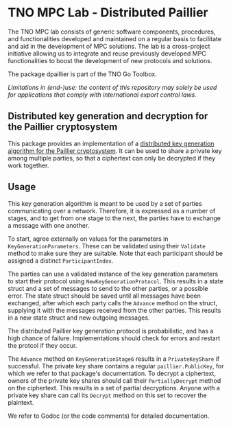 # TNO MPC Lab - Distributed Paillier

The TNO MPC lab consists of generic software components, procedures, and functionalities developed and maintained on a regular basis to facilitate and aid in the development of MPC solutions. The lab is a cross-project initiative allowing us to integrate and reuse previously developed MPC functionalities to boost the development of new protocols and solutions.

The package dpaillier is part of the TNO Go Toolbox.

*Limitations in (end-)use: the content of this repository may solely be used for applications that comply with international export control laws.*

## Distributed key generation and decryption for the Paillier cryptosystem

This package provides an implementation of a [distributed key generation algorithm for the Paillier cryptosystem](https://eprint.iacr.org/2019/1136.pdf).
It can be used to share a private key among multiple parties, so that a ciphertext can only be decrypted if they work together.

## Usage

This key generation algorithm is meant to be used by a set of parties communicating over a network.
Therefore, it is expressed as a number of stages, and to get from one stage to the next, the parties have to exchange a message with one another.

To start, agree externally on values for the parameters in `KeyGenerationParameters`.
These can be validated using their `Validate` method to make sure they are suitable.
Note that each participant should be assigned a distinct `ParticipantIndex`.

The parties can use a validated instance of the key generation parameters to start their protocol using `NewKeyGenerationProtocol`.
This results in a state struct and a set of messages to send to the other parties, or a possible error.
The state struct should be saved until all messages have been exchanged, after which each party calls the `Advance` method on the struct, supplying it with the messages received from the other parties.
This results in a new state struct and new outgoing messages.

The distributed Paillier key generation protocol is probabilistic, and has a high chance of failure.
Implementations should check for errors and restart the protcol if they occur.

The `Advance` method on `KeyGenerationStage6` results in a `PrivateKeyShare` if successful.
The private key share contains a regular `paillier.PublicKey`, for which we refer to that package's documentation.
To decrypt a ciphertext, owners of the private key shares should call their `PartiallyDecrypt` method on the ciphertext.
This results in a set of partial decryptions.
Anyone with a private key share can call its `Decrypt` method on this set to recover the plaintext.

We refer to Godoc (or the code comments) for detailed documentation.
